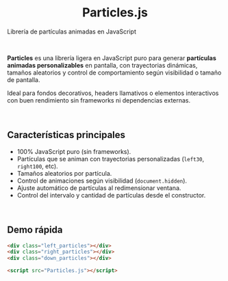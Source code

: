 <h1 align="center">Particles.js</h1>
<p alignt="center">Librería de partículas animadas en JavaScript</p>

<br>

**Particles** es una librería ligera en JavaScript puro para generar **partículas animadas personalizables** en pantalla, con trayectorias dinámicas, tamaños aleatorios y control de comportamiento según visibilidad o tamaño de pantalla.

Ideal para fondos decorativos, headers llamativos o elementos interactivos con buen rendimiento sin frameworks ni dependencias externas.

<br>

## Características principales

* 100% JavaScript puro (sin frameworks).
* Partículas que se animan con trayectorias personalizadas (`left30`, `right100`, etc).
* Tamaños aleatorios por partícula.
* Control de animaciones según visibilidad (`document.hidden`).
* Ajuste automático de partículas al redimensionar ventana.
* Control del intervalo y cantidad de partículas desde el constructor.

<br>

## Demo rápida

```html
<div class="left_particles"></div>
<div class="right_particles"></div>
<div class="down_particles"></div>

<script src="Particles.js"></script>
```
